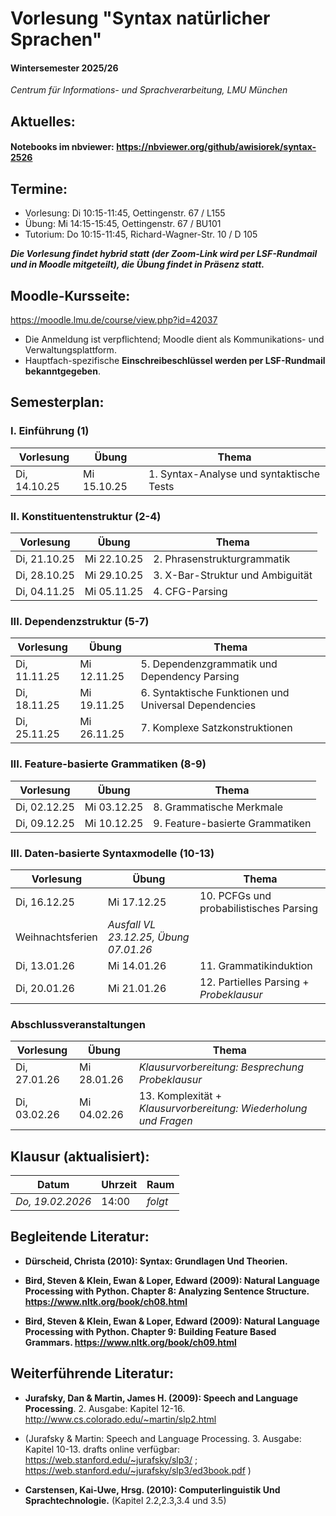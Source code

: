 # Vorlesung "Syntax natürlicher Sprachen"

#### Wintersemester 2025/26

*Centrum für Informations- und Sprachverarbeitung, LMU München*


## Aktuelles:

#### Notebooks im nbviewer: https://nbviewer.org/github/awisiorek/syntax-2526


## Termine:

- Vorlesung: Di 10:15-11:45, Oettingenstr. 67 / L155
- Übung: Mi 14:15-15:45, Oettingenstr. 67 / BU101
- Tutorium: Do 10:15-11:45, Richard-Wagner-Str. 10 / D 105

***Die Vorlesung findet hybrid statt (der Zoom-Link wird per LSF-Rundmail und in Moodle mitgeteilt), die Übung findet in Präsenz statt.***



## Moodle-Kursseite:

https://moodle.lmu.de/course/view.php?id=42037

- Die Anmeldung ist verpflichtend; Moodle dient als Kommunikations- und Verwaltungsplattform.
- Hauptfach-spezifische **Einschreibeschlüssel werden per LSF-Rundmail bekanntgegeben**.




## Semesterplan:

### I. Einführung (1)

| Vorlesung |  Übung | Thema 
| ------------- | ------------- | ------------- | 
| Di, 14.10.25 | Mi 15.10.25 | 1. Syntax-Analyse und syntaktische Tests | 


### II. Konstituentenstruktur (2-4)

| Vorlesung |  Übung | Thema 
| ------------- | ------------- | ------------- | 
| Di, 21.10.25 | Mi 22.10.25 | 2. Phrasenstrukturgrammatik | 
| Di, 28.10.25 | Mi 29.10.25 | 3. X-Bar-Struktur und Ambiguität | 
| Di, 04.11.25 | Mi 05.11.25 | 4. CFG-Parsing | 


### III. Dependenzstruktur (5-7)

| Vorlesung |  Übung | Thema 
| ------------- | ------------- | ------------- | 
| Di, 11.11.25 | Mi 12.11.25 | 5. Dependenzgrammatik und Dependency Parsing | 
| Di, 18.11.25 | Mi 19.11.25 | 6. Syntaktische Funktionen und Universal Dependencies | 
| Di, 25.11.25 | Mi 26.11.25 | 7. Komplexe Satzkonstruktionen | 


### III. Feature-basierte Grammatiken (8-9)

| Vorlesung |  Übung | Thema 
| ------------- | ------------- | ------------- | 
| Di, 02.12.25 | Mi 03.12.25 | 8. Grammatische Merkmale | 
| Di, 09.12.25 | Mi 10.12.25 | 9. Feature-basierte Grammatiken | 

### III. Daten-basierte Syntaxmodelle (10-13)

| Vorlesung |  Übung | Thema 
| ------------- | ------------- | ------------- | 
| Di, 16.12.25 | Mi 17.12.25 | 10. PCFGs und probabilistisches Parsing | 
| Weihnachtsferien | *Ausfall VL 23.12.25, Übung 07.01.26*| | 
| Di, 13.01.26 | Mi 14.01.26 | 11. Grammatikinduktion | 
| Di, 20.01.26 | Mi 21.01.26 | 12. Partielles Parsing + *Probeklausur* | 



### Abschlussveranstaltungen

| Vorlesung |  Übung | Thema 
| ------------- | ------------- | ------------- | 
| Di, 27.01.26 | Mi 28.01.26 |  *Klausurvorbereitung: Besprechung Probeklausur* | 
| Di, 03.02.26 | Mi 04.02.26 | 13. Komplexität + *Klausurvorbereitung: Wiederholung und Fragen* | 



## Klausur (aktualisiert):

| Datum  | Uhrzeit | Raum |
| ------------- | ------------- | ------------- |
|  *Do, 19.02.2026* | 14:00  | *folgt* |



## Begleitende Literatur:

- **Dürscheid, Christa (2010): Syntax: Grundlagen Und Theorien.**

- **Bird, Steven & Klein, Ewan & Loper, Edward (2009): Natural Language Processing with Python. Chapter 8: Analyzing Sentence Structure. https://www.nltk.org/book/ch08.html** 

- **Bird, Steven & Klein, Ewan & Loper, Edward (2009): Natural Language Processing with Python. Chapter 9: Building Feature Based Grammars. https://www.nltk.org/book/ch09.html** 


## Weiterführende Literatur:

- **Jurafsky, Dan & Martin, James H. (2009): Speech and Language Processing**. 2. Ausgabe: Kapitel 12-16. http://www.cs.colorado.edu/~martin/slp2.html 
- (Jurafsky & Martin: Speech and Language Processing. 3. Ausgabe: Kapitel 10-13. drafts online verfügbar: https://web.stanford.edu/~jurafsky/slp3/ ; https://web.stanford.edu/~jurafsky/slp3/ed3book.pdf )

- **Carstensen, Kai-Uwe, Hrsg. (2010): Computerlinguistik Und Sprachtechnologie.** (Kapitel 2.2,2.3,3.4 und 3.5)
